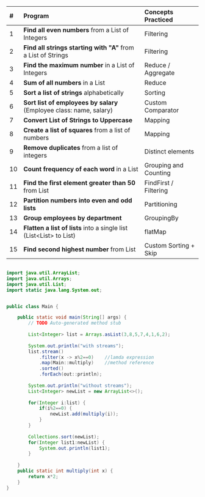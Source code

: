 | # | Program | Concepts Practiced |
|:--|:--|:--|
| 1 | **Find all even numbers** from a List of Integers | Filtering |
| 2 | **Find all strings starting with "A"** from a List of Strings | Filtering |
| 3 | **Find the maximum number** in a List of Integers | Reduce / Aggregate |
| 4 | **Sum of all numbers** in a List | Reduce |
| 5 | **Sort a list of strings** alphabetically | Sorting |
| 6 | **Sort list of employees by salary** (Employee class: name, salary) | Custom Comparator |
| 7 | **Convert List of Strings to Uppercase** | Mapping |
| 8 | **Create a list of squares** from a list of numbers | Mapping |
| 9 | **Remove duplicates** from a list of integers | Distinct elements |
| 10 | **Count frequency of each word** in a List<String> | Grouping and Counting |
| 11 | **Find the first element greater than 50** from List<Integer> | FindFirst / Filtering |
| 12 | **Partition numbers into even and odd lists** | Partitioning |
| 13 | **Group employees by department** | GroupingBy |
| 14 | **Flatten a list of lists** into a single list (List<List<Integer>> to List<Integer>) | flatMap |
| 15 | **Find second highest number** from List<Integer> | Custom Sorting + Skip |

```java

import java.util.ArrayList;
import java.util.Arrays;
import java.util.List;
import static java.lang.System.out;


public class Main {

	public static void main(String[] args) {
		// TODO Auto-generated method stub
		
		List<Integer> list = Arrays.asList(3,8,5,7,4,1,6,2);
		
		System.out.println("with streams");
		list.stream()
			.filter(x -> x%2==0)	//lamda expression
			.map(Main::multiply)	//method reference
			.sorted()
			.forEach(out::println); 
		
		System.out.println("without streams");
		List<Integer> newList = new ArrayList<>();
		
		for(Integer i:list) {
			if(i%2==0) {
				newList.add(multiply(i));
			}
		}
	
		Collections.sort(newList);
		for(Integer list1:newList) {
			System.out.println(list1);
		}
		
	}
	public static int multiply(int x) {
		return x*2;
	}
}
```
